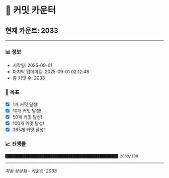 # 🔢 커밋 카운터

## 현재 카운트: 2033

---

### 📊 정보
- 시작일: 2025-09-01
- 마지막 업데이트: 2025-09-01 02:12:48
- 총 커밋 수: 2033

### 🎯 목표
- [x] 1개 커밋 달성!
- [x] 10개 커밋 달성!
- [x] 50개 커밋 달성!
- [x] 100개 커밋 달성!
- [x] 365개 커밋 달성!

### 📈 진행률
```
██████████████████████████████████████████████████ 2033/100
```

---
*자동 생성됨 - 카운트: 2033*
